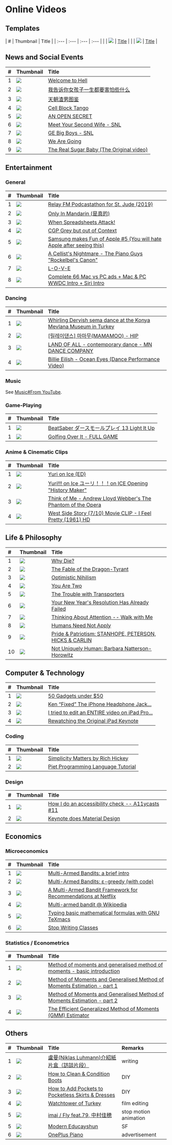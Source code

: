 # Online Videos

## Templates

| \# | Thumbnail | Title |
| :--- | :--- | :--- | :--- |
|  | ![](https://img.youtube.com/vi/YTBID/0.jpg) | [Title](https://www.youtube.com/watch?v=YTBID) |
|  | ![](https://i.vimeocdn.com/video/randomnumber.jpg) | [Title](https://vimeo.com/VMID) |

## News and Social Events

| \# | Thumbnail | Title |
| :--- | :--- | :--- |
| 1 | ![](https://img.youtube.com/vi/1l26UFQ06eQ/0.jpg) | [Welcome to Hell](https://www.youtube.com/watch?v=1l26UFQ06eQ) |
| 2 | ![](https://img.youtube.com/vi/d5Se_8pFw5I/0.jpg) | [我告诉你女孩子一生都要害怕些什么](https://www.youtube.com/watch?v=d5Se_8pFw5I) |
| 3 | ![](https://img.youtube.com/vi/0GtK2I__bno/0.jpg) | [天朝渣男图鉴](https://www.youtube.com/watch?v=0GtK2I__bno) |
| 4 | ![](https://img.youtube.com/vi/qrrz54UtkCc/0.jpg) | [Cell Block Tango](https://www.youtube.com/watch?v=qrrz54UtkCc) |
| 5 | ![](https://i.vimeocdn.com/video/661458550.jpg) | [AN OPEN SECRET](https://vimeo.com/142444429) |
| 6 | ![](https://img.youtube.com/vi/MJEAGd1bQuc/0.jpg) | [Meet Your Second Wife - SNL](https://www.youtube.com/watch?v=MJEAGd1bQuc) |
| 7 | ![](https://img.youtube.com/vi/vZRzJJcq6Rs/0.jpg) | [GE Big Boys - SNL](https://www.youtube.com/watch?v=vZRzJJcq6Rs) |
| 8 | ![](https://img.youtube.com/vi/vl6jn-DdafM/0.jpg) | [We Are Going](https://www.youtube.com/watch?v=vl6jn-DdafM) |
| 9 | ![](https://img.youtube.com/vi/23MFMWTB6m8/0.jpg) | [The Real Sugar Baby \(The Original video\)](https://www.youtube.com/watch?v=23MFMWTB6m8) |

## Entertainment

### General

| \# | Thumbnail | Title |
| :--- | :--- | :--- |
| 1 | ![](https://img.youtube.com/vi/P8tcvzg4Zbs/0.jpg) | [Relay FM Podcastathon for St. Jude \(2019\)](https://www.youtube.com/watch?v=P8tcvzg4Zbs) |
| 2 | ![](https://img.youtube.com/vi/9TzZNdqSohU/0.jpg) | [Only In Mandarin \(是真的\)](https://www.youtube.com/watch?v=9TzZNdqSohU) |
| 3 | ![](https://img.youtube.com/vi/yb2zkxHDfUE/0.jpg) | [When Spreadsheets Attack!](https://www.youtube.com/watch?v=yb2zkxHDfUE) |
| 4 | ![](https://img.youtube.com/vi/Yihl3yLtKvk/0.jpg) | [CGP Grey but out of Context](https://www.youtube.com/watch?v=Yihl3yLtKvk) |
| 5 | ![](https://img.youtube.com/vi/M_Ccpl1Opew/0.jpg) | [Samsung makes Fun of Apple \#5 \(You will hate Apple after seeing this\)](https://www.youtube.com/watch?v=M_Ccpl1Opew) |
| 6 | ![](https://img.youtube.com/vi/xV1mZ1BjKa8/0.jpg) | [A Cellist's Nightmare - The Piano Guys "Rockelbel's Canon"](https://www.youtube.com/watch?v=xV1mZ1BjKa8) |
| 7 | ![](https://img.youtube.com/vi/s1ikwG0V2BQ/0.jpg) | [L-O-V-E](https://www.youtube.com/watch?v=s1ikwG0V2BQ) |
| 8 | ![](https://img.youtube.com/vi/0eEG5LVXdKo/0.jpg) | [Complete 66 Mac vs PC ads + Mac & PC WWDC Intro + Siri Intro](https://www.youtube.com/watch?v=0eEG5LVXdKo) |

### Dancing

| \# | Thumbnail | Title |
| :--- | :--- | :--- |
| 1 | ![](https://img.youtube.com/vi/ktX-0a7hfRU/0.jpg) | [Whirling Dervish sema dance at the Konya Mevlana Museum in Turkey](https://www.youtube.com/watch?v=ktX-0a7hfRU) |
| 2 | ![](https://img.youtube.com/vi/nKikNWDs7ko/0.jpg) | [\[릴레이댄스\] 마마무\(MAMAMOO\) - HIP](https://www.youtube.com/watch?v=nKikNWDs7ko) |
| 3 | ![](https://img.youtube.com/vi/wm98afryPf4/0.jpg) | [LAND OF ALL - contemporary dance - MN DANCE COMPANY](https://www.youtube.com/watch?v=wm98afryPf4) |
| 4 | ![](https://img.youtube.com/vi/hG4lT4fxj8M/0.jpg) | [Billie Eilish - Ocean Eyes \(Dance Performance Video\)](https://www.youtube.com/watch?v=hG4lT4fxj8M) |

### Music

See [Music\#From YouTube](music.md#from-youtube).

### Game-Playing

| \# | Thumbnail | Title |
| :--- | :--- | :--- |
| 1 | ![](https://img.youtube.com/vi/o27W2ELMfho/0.jpg) | [BeatSaber ダースモールプレイ 13 Light It Up](https://www.youtube.com/watch?v=o27W2ELMfho) |
| 1 | ![](https://img.youtube.com/vi/KnuBxD1vYe0/0.jpg) | [Golfing Over It - FULL GAME](https://www.youtube.com/watch?v=KnuBxD1vYe0) |

### Anime & Cinematic Clips

| \# | Thumbnail | Title |
| :--- | :--- | :--- |
| 1 | ![](https://img.youtube.com/vi/Sy2o_U2I9Xk/0.jpg) | [Yuri on Ice \(ED\)](https://www.youtube.com/watch?v=Sy2o_U2I9Xk) |
| 2 | ![](https://img.youtube.com/vi/ORDXWrL5EuQ/0.jpg) | [Yuri!!! on Ice ユーリ！！！on ICE Opening "History Maker"](https://www.youtube.com/watch?v=ORDXWrL5EuQ) |
| 3 | ![](https://img.youtube.com/vi/XfTgCPUJwRk/0.jpg) | [Think of Me - Andrew Lloyd Webber's The Phantom of the Opera](https://www.youtube.com/watch?v=XfTgCPUJwRk) |
| 4 | ![](https://img.youtube.com/vi/RgHtBxOs4qw/0.jpg) | [West Side Story \(7/10\) Movie CLIP - I Feel Pretty \(1961\) HD](https://www.youtube.com/watch?v=RgHtBxOs4qw) |

## Life & Philosophy

| \# | Thumbnail | Title |
| :--- | :--- | :--- |
| 1 | ![](https://img.youtube.com/vi/C25qzDhGLx8/0.jpg) | [Why Die?](https://www.youtube.com/watch?v=C25qzDhGLx8) |
| 2 | ![](https://img.youtube.com/vi/cZYNADOHhVY/0.jpg) | [The Fable of the Dragon-Tyrant](https://www.youtube.com/watch?v=cZYNADOHhVY) |
| 3 | ![](https://img.youtube.com/vi/MBRqu0YOH14/0.jpg) | [Optimistic Nihilism](https://www.youtube.com/watch?v=MBRqu0YOH14) |
| 4 | ![](https://img.youtube.com/vi/wfYbgdo8e-8/0.jpg) | [You Are Two](https://www.youtube.com/watch?v=wfYbgdo8e-8) |
| 5 | ![](https://img.youtube.com/vi/nQHBAdShgYI/0.jpg) | [The Trouble with Transporters](https://www.youtube.com/watch?v=nQHBAdShgYI) |
| 6 | ![](https://img.youtube.com/vi/NVGuFdX5guE/0.jpg) | [Your New Year's Resolution Has Already Failed](https://www.youtube.com/watch?v=NVGuFdX5guE) |
| 7 | ![](https://img.youtube.com/vi/wf2VxeIm1no/0.jpg) | [Thinking About Attention -- Walk with Me](https://www.youtube.com/watch?v=wf2VxeIm1no) |
| 8 | ![](https://img.youtube.com/vi/7Pq-S557XQU/0.jpg) | [Humans Need Not Apply](https://www.youtube.com/watch?v=7Pq-S557XQU) |
| 9 | ![](https://img.youtube.com/vi/lMYyGsVT3Eo/0.jpg) | [Pride & Patriotism: STANHOPE, PETERSON, HICKS & CARLIN](https://www.youtube.com/watch?v=lMYyGsVT3Eo) |
| 10 | ![](https://img.youtube.com/vi/se9V-PJnKj8/0.jpg) | [Not Uniquely Human: Barbara Natterson-Horowitz](https://www.youtube.com/watch?v=se9V-PJnKj8) |

## Computer & Technology

| \# | Thumbnail | Title |
| :--- | :--- | :--- |
| 1 | ![](https://img.youtube.com/vi/PPg1Nvv7zTM/0.jpg) | [50 Gadgets under $50](https://www.youtube.com/watch?v=PPg1Nvv7zTM) |
| 2 | ![](https://img.youtube.com/vi/S5intFO3r-4/0.jpg) | [Ken “Fixed” The iPhone Headphone Jack...](https://www.youtube.com/watch?v=S5intFO3r-4) |
| 3 | ![](https://img.youtube.com/vi/-ZpsliNmJLo/0.jpg) | [I tried to edit an ENTIRE video on iPad Pro...](https://www.youtube.com/watch?v=-ZpsliNmJLo) |
| 4 | ![](https://img.youtube.com/vi/pzKcWl95q0c/0.jpg) | [Rewatching the Original iPad Keynote](https://www.youtube.com/watch?v=pzKcWl95q0c) |

### Coding

| \# | Thumbnail | Title |
| :--- | :--- | :--- |
| 1 | ![](https://img.youtube.com/vi/rI8tNMsozo0/0.jpg) | [Simplicity Matters by Rich Hickey](https://www.youtube.com/watch?v=rI8tNMsozo0) |
| 2 | ![](https://img.youtube.com/vi/4kH4T8uwHMw/0.jpg) | [Piet Programming Language Tutorial](https://www.youtube.com/watch?v=4kH4T8uwHMw) |

### Design

| \# | Thumbnail | Title |
| :--- | :--- | :--- |
| 1 | ![](https://img.youtube.com/vi/cOmehxAU_4s/0.jpg) | [How I do an accessibility check -- A11ycasts \#11](https://www.youtube.com/watch?v=cOmehxAU_4s) |
| 2 | ![](https://i.vimeocdn.com/video/483049838.jpg) | [Keynote does Material Design](https://vimeo.com/100377108) |

## Economics

### Microeconomics

| \# | Thumbnail | Title |
| :--- | :--- | :--- |
| 1 | ![](https://img.youtube.com/vi/IxWhvNjqYns/0.jpg) | [Multi-Armed Bandits: a brief intro](https://www.youtube.com/watch?v=IxWhvNjqYns) |
| 2 | ![](https://img.youtube.com/vi/qAvY2tkMHHA/0.jpg) | [Multi-Armed Bandits: ε-greedy \(with code\)](https://www.youtube.com/watch?v=qAvY2tkMHHA) |
| 3 | ![](https://img.youtube.com/vi/kY-BCNHd_dM/0.jpg) | [A Multi-Armed Bandit Framework for Recommendations at Netflix](https://www.youtube.com/watch?v=kY-BCNHd_dM) |
| 4 | ![](https://img.youtube.com/vi/1UOOo_HVLs8/0.jpg) | [Multi-armed bandit @ Wikipedia](https://www.youtube.com/watch?v=1UOOo_HVLs8) |
| 5 | ![](https://img.youtube.com/vi/iqjgN_KNHgM/0.jpg) | [Typing basic mathematical formulas with GNU TeXmacs](https://www.youtube.com/watch?v=iqjgN_KNHgM) |
| 6 | ![](https://img.youtube.com/vi/o9pEzgHorH0/0.jpg) | [Stop Writing Classes](https://www.youtube.com/watch?v=o9pEzgHorH0) |

### Statistics / Econometrics

| \# | Thumbnail | Title |
| :--- | :--- | :--- |
| 1 | ![](https://img.youtube.com/vi/U7Ylm187hYA/0.jpg) | [Method of moments and generalised method of moments - basic introduction](https://www.youtube.com/watch?v=U7Ylm187hYA) |
| 2 | ![](https://img.youtube.com/vi/pIIEmUEnjhY/0.jpg) | [Method of Moments and Generalised Method of Moments Estimation - part 1](https://www.youtube.com/watch?v=pIIEmUEnjhY) |
| 3 | ![](https://img.youtube.com/vi/ZLJqjiI0aHM/0.jpg) | [Method of Moments and Generalised Method of Moments Estimation - part 2](https://www.youtube.com/watch?v=ZLJqjiI0aHM) |
| 4 | ![](https://img.youtube.com/vi/JH6W-f5Dz-8/0.jpg) | [The Efficient Generalized Method of Moments \(GMM\) Estimator](https://www.youtube.com/watch?v=JH6W-f5Dz-8) |

## Others

| \# | Thumbnail | Title | Remarks |
| :--- | :--- | :--- | :--- |
| 1 | ![](https://img.youtube.com/vi/mCFP5i_0ibE/0.jpg) | [盧曼\(Niklas Luhmann\)介紹紙片盒（訪談片段）](https://www.youtube.com/watch?v=mCFP5i_0ibE) | writing |
| 2 | ![](https://img.youtube.com/vi/6YcvA23uG-U/0.jpg) | [How to Clean & Condition Boots](https://www.youtube.com/watch?v=6YcvA23uG-U) | DIY |
| 3 | ![](https://img.youtube.com/vi/thlzJj1EHiY/0.jpg) | [How to Add Pockets to Pocketless Skirts & Dresses](https://www.youtube.com/watch?v=thlzJj1EHiY) | DIY |
| 4 | ![](https://img.youtube.com/vi/z7yqtW4Isec/0.jpg) | [Watchtower of Turkey](https://www.youtube.com/watch?v=z7yqtW4Isec) | film editing |
| 5 | ![](https://img.youtube.com/vi/iQi3aMQXip8/0.jpg) | [imai / Fly feat.79, 中村佳穂](https://www.youtube.com/watch?v=iQi3aMQXip8) | stop motion animation |
| 5 | ![](https://img.youtube.com/vi/iKcWu0tsiZM/0.jpg) | [Modern Educayshun](https://www.youtube.com/watch?v=iKcWu0tsiZM) | SF |
| 6 | ![](https://img.youtube.com/vi/HE3oHBYrwM0/0.jpg) | [OnePlus Piano](https://www.youtube.com/watch?v=HE3oHBYrwM0) | advertisement |

